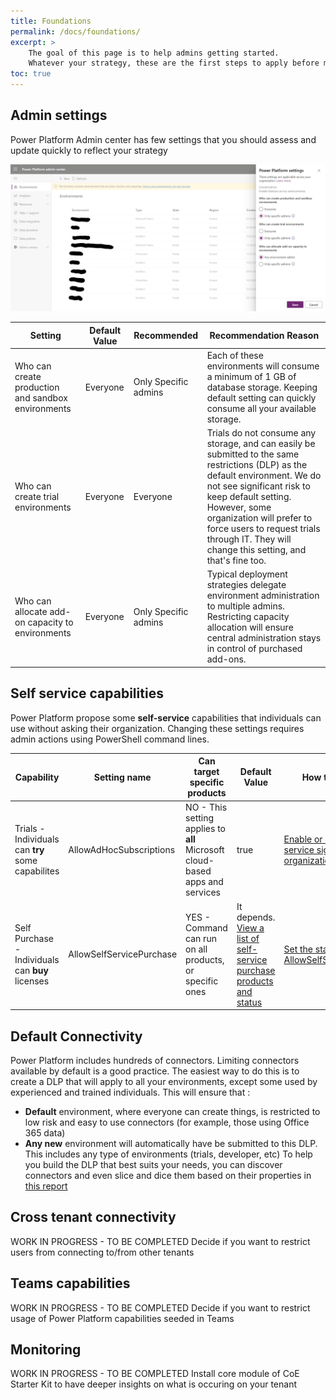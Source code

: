 ```yaml
---
title: Foundations
permalink: /docs/foundations/
excerpt: >
    The goal of this page is to help admins getting started.
    Whatever your strategy, these are the first steps to apply before moving forward.
toc: true
---
```


## Admin settings

Power Platform Admin center has few settings that you should assess and update quickly to reflect your strategy

![Power Platform Admin Settings](./media/PowerPlatformAdminSettings.png)

| Setting | Default Value | Recommended | Recommendation Reason |
| --- | --- | --- | --- |
| Who can create production and sandbox environments | Everyone | Only Specific admins | Each of these environments will consume a minimum of 1 GB of database storage. Keeping default setting can quickly consume all your available storage. |
| Who can create trial environments | Everyone | Everyone | Trials do not consume any storage, and can easily be submitted to the same restrictions (DLP) as the default environment. We do not see significant risk to keep default setting. However, some organization will prefer to force users to request trials through IT. They will change this setting, and that's fine too.|
| Who can allocate add-on capacity to environments | Everyone | Only Specific admins | Typical deployment strategies delegate environment administration to multiple admins. Restricting capacity allocation will ensure central administration stays in control of purchased add-ons.|

## Self service capabilities

Power Platform propose some **self-service** capabilities that individuals can use without asking their organization. Changing these settings requires admin actions using PowerShell command lines.

| Capability | Setting name | Can target specific products | Default Value | How to change it |
| --- | --- | --- | --- | --- |
| Trials - Individuals can **try** some capabilites | AllowAdHocSubscriptions | NO - This setting applies to **all** Microsoft cloud-based apps and services | true  | [Enable or disable self-service sign-up for your organization](https://docs.microsoft.com/en-us/powershell/module/msonline/set-msolcompanysettings?view=azureadps-1.0#parameters) |
| Self Purchase - Individuals can **buy** licenses | AllowSelfServicePurchase | YES - Command can run on all products, or specific ones | It depends. [View a list of self-service purchase products and status](https://docs.microsoft.com/en-us/microsoft-365/commerce/subscriptions/allowselfservicepurchase-powershell?view=o365-worldwide#view-a-list-of-self-service-purchase-products-and-their-status)  |  [Set the status for AllowSelfServicePurchase](https://docs.microsoft.com/en-us/microsoft-365/commerce/subscriptions/allowselfservicepurchase-powershell?view=o365-worldwide#view-or-set-the-status-for-allowselfservicepurchasen) |

## Default Connectivity

Power Platform includes hundreds of connectors. Limiting connectors available by default is a good practice. The easiest way to do this is to create a DLP that will apply to all your environments, except some used by experienced and trained individuals. This will ensure that :

- **Default** environment, where everyone can create things, is restricted to low risk and easy to use connectors (for example, those using Office 365 data)
- **Any new** environment will automatically have be submitted to this DLP. This includes any type of environments (trials, developer, etc)
To help you build the DLP that best suits your needs, you can discover connectors and even slice and dice them based on their properties in [this report](https://aka.ms/ppc)

## Cross tenant connectivity

WORK IN PROGRESS - TO BE COMPLETED
Decide if you want to restrict users from connecting to/from other tenants

## Teams capabilities

WORK IN PROGRESS - TO BE COMPLETED
Decide if you want to restrict usage of Power Platform capabilities seeded in Teams

## Monitoring

WORK IN PROGRESS - TO BE COMPLETED
Install core module of CoE Starter Kit to have deeper insights on what is occuring on your tenant
